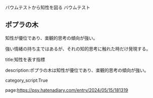 バウムテストから知性を図る
バウムテスト



## ポプラの木



知性が優位であり、楽観的思考の傾向が強い。



強い情緒の持ち主ではあるが、それの知的思考に触れた時だけ発現する。











title:知性を表す指標



description:ポプラの木は知性が優位であり、楽観的思考の傾向が強い。



category_script:True







page:https://psy.hatenadiary.com/entry/2024/05/15/181319
